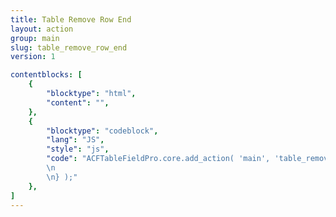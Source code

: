 ```yaml
---
title: Table Remove Row End
layout: action
group: main
slug: table_remove_row_end
version: 1

contentblocks: [
	{
		"blocktype": "html",
		"content": "",
	},
	{
		"blocktype": "codeblock",
		"lang": "JS",
		"style": "js",
		"code": "ACFTableFieldPro.core.add_action( 'main', 'table_remove_row_end', function( table ) {
		\n
		\n} );"
	},
]
---
```


